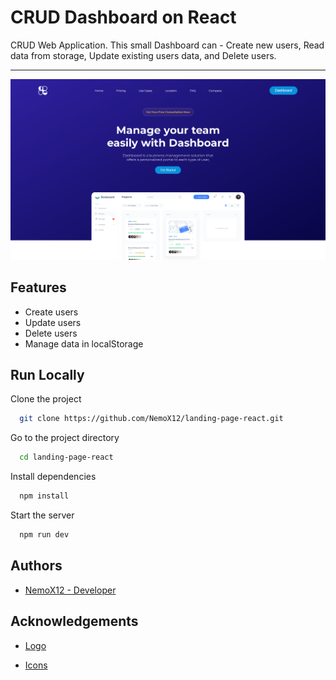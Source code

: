 # CRUD Dashboard on React

CRUD Web Application. This small Dashboard can - Create new users, Read data from storage, Update existing users data, and Delete users.

---

![App Screenshot](public/main_screenshot.png)

## Features

- Create users
- Update users
- Delete users
- Manage data in localStorage

## Run Locally

Clone the project

```bash
  git clone https://github.com/NemoX12/landing-page-react.git
```

Go to the project directory

```bash
  cd landing-page-react
```

Install dependencies

```bash
  npm install
```

Start the server

```bash
  npm run dev
```

## Authors

- [NemoX12 - Developer](https://www.github.com/NemoX12)

## Acknowledgements

- [Logo](https://logoipsum.com)

- [Icons](https://www.npmjs.com/package/react-icons)
